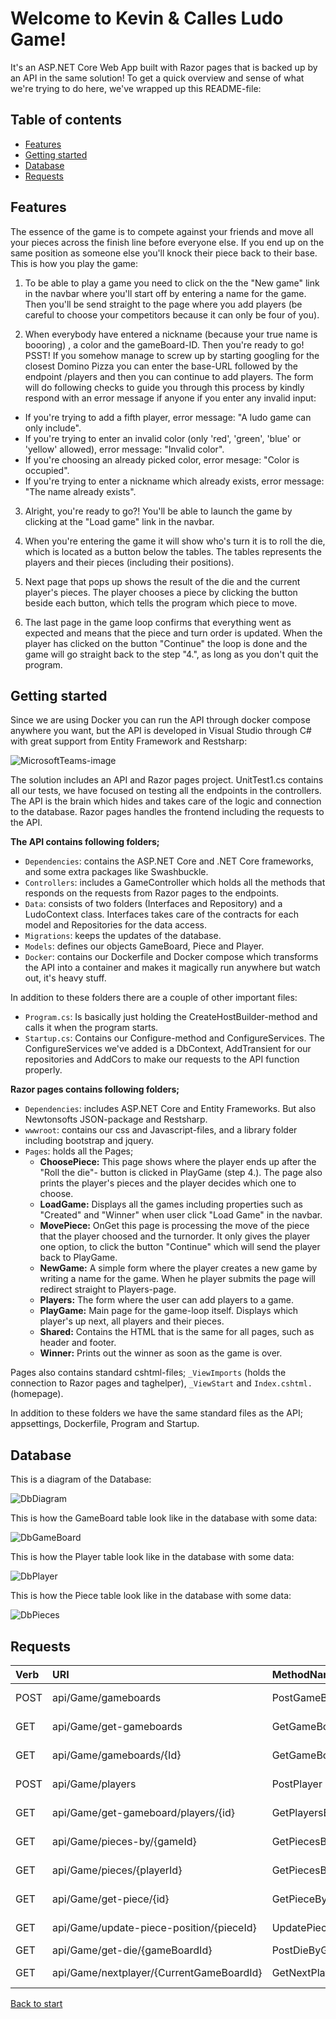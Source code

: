 # Welcome to Kevin & Calles Ludo Game!
It's an ASP.NET Core Web App built with Razor pages that is backed up by an API in the same solution! To get a quick overview and sense of what we're trying to do here, we've wrapped up this README-file:

## Table of contents

- [Features](#Features)
- [Getting started](#Getting-started)
- [Database](#Database)
- [Requests](#Requests)

## Features
The essence of the game is to compete against your friends and move all your pieces across the finish line before everyone else. If you end up on the same position as someone else you'll knock their piece back to their base. This is how you play the game:

1. To be able to play a game you need to click on the the "New game" link in the navbar where you'll start off by entering a name for the game. Then you'll be send straight to the page where you add players (be careful to choose your competitors because it can only be four of you). 

2. When everybody have entered a nickname (because your true name is boooring) , a color and the gameBoard-ID. Then you're ready to go!
PSST! If you somehow manage to screw up by starting googling for the closest Domino Pizza you can enter the base-URL followed by the endpoint /players and then you can continue to add players. The form will do following checks to guide you through this process by kindly respond with an error message if anyone if you enter any invalid input:
- If you're trying to add a fifth player, error message: "A ludo game can only include".
- If you're trying to enter an invalid color (only 'red', 'green', 'blue' or 'yellow' allowed), error message: "Invalid color".
- If you're choosing an already picked color, error mesage: "Color is occupied".
- If you're trying to enter a nickname which already exists, error message: "The name already exists".

3. Alright, you're ready to go?! You'll be able to launch the game by clicking at the "Load game" link in the navbar. 

4. When you're entering the game it will show who's turn it is to roll the die, which is located as a button below the tables. The tables represents the players and their pieces (including their positions).

5. Next page that pops up shows the result of the die and the current player's pieces. The player chooses a piece by clicking the button beside each button, which tells the program which piece to move. 

6. The last page in the game loop confirms that everything went as expected and means that the piece and turn order is updated. When the player has clicked on the button "Continue" the loop is done and the game will go straight back to the step "4.", as long as you don't quit the program.

## Getting started 
Since we are using Docker you can run the API through docker compose anywhere you want, but the API is developed in Visual Studio through C# with great support from Entity Framework and Restsharp:

![MicrosoftTeams-image](https://user-images.githubusercontent.com/43240053/119977487-c9797500-bfb8-11eb-9184-89cbac18c97f.png)


The solution includes an API and Razor pages project. UnitTest1.cs contains all our tests, we have focused on testing all the endpoints in the controllers. 
The API is the brain which hides and takes care of the logic and connection to the database. Razor pages handles the frontend including the requests to the API. 

**The API contains following folders;**

- `Dependencies`: contains the ASP.NET Core and .NET Core frameworks, and some extra packages like Swashbuckle. 
- `Controllers`: includes a GameController which holds all the methods that responds on the requests from Razor pages to the endpoints. 
- `Data`: consists of two folders (Interfaces and Repository) and a LudoContext class. Interfaces takes care of the contracts for each model and Repositories for the data access.
- `Migrations`: keeps the updates of the database. 
- `Models`: defines our objects GameBoard, Piece and Player.
- `Docker`: contains our Dockerfile and Docker compose which transforms the API into a container and makes it magically run anywhere but watch out, it's heavy stuff.

In addition to these folders there are a couple of other important files:

- `Program.cs`: Is basically just holding the CreateHostBuilder-method and calls it when the program starts.
- `Startup.cs`: Contains our Configure-method and ConfigureServices. The ConfigureServices we've added is a DbContext, AddTransient for our repositories and AddCors to make our requests to the API function properly. 

**Razor pages contains following folders;**
- `Dependencies`: includes ASP.NET Core and Entity Frameworks. But also Newtonsofts JSON-package and Restsharp.
- `wwwroot`: contains our css and Javascript-files, and a library folder including bootstrap and jquery. 
- `Pages`: holds all the Pages;
  - **ChoosePiece:** This page shows where the player ends up after the "Roll the die"- button is clicked in PlayGame (step 4.). The page also prints the player's pieces and the player decides which one to choose.
  - **LoadGame:** Displays all the games including properties such as "Created" and "Winner" when user click "Load Game" in the navbar. 
  - **MovePiece:** OnGet this page is processing the move of the piece that the player choosed and the turnorder. It only gives the player one option, to click the button "Continue" which will send the player back to PlayGame.
  - **NewGame:** A simple form where the player creates a new game by writing a name for the game. When he player submits the page will redirect straight to Players-page.
  - **Players:** The form where the user can add players to a game. 
  - **PlayGame:** Main page for the game-loop itself. Displays which player's up next, all players and their pieces. 
  - **Shared:** Contains the HTML that is the same for all pages, such as header and footer.
  - **Winner:** Prints out the winner as soon as the game is over. 

Pages also contains standard cshtml-files; `_ViewImports` (holds the connection to Razor pages and taghelper), `_ViewStart` and `Index.cshtml.` (homepage).

In addition to these folders we have the same standard files as the API; appsettings, Dockerfile, Program and Startup. 


## Database
This is a diagram of the Database:

![DbDiagram](https://user-images.githubusercontent.com/43240053/119961156-07b96900-bfa6-11eb-9146-583bc5cc43f9.png)

This is how the GameBoard table look like in the database with some data:

![DbGameBoard](https://user-images.githubusercontent.com/43240053/119961187-1011a400-bfa6-11eb-8ca2-ea4424bb9d69.png)

This is how the Player table look like in the database with some data:

![DbPlayer](https://user-images.githubusercontent.com/43240053/119961220-19027580-bfa6-11eb-980e-4a5347229b77.png)

This is how the Piece table look like in the database with some data:

![DbPieces](https://user-images.githubusercontent.com/43240053/119961249-1e5fc000-bfa6-11eb-9d3f-47e39fca0558.png)


## Requests

| Verb| URI | MethodName | Success | Failure |
| :--- | :--- | :--- | :--- | :--- |
| POST | api/Game/gameboards | PostGameBoard | 200 return GameBoard | 400, Message |
| GET | api/Game/get-gameboards | GetGameBoards | 200 List GameBoard | Failure |
| GET | api/Game/gameboards/{Id} | GetGameBoardById | 200 return GameBoard | 404 NotFound |
| POST | api/Game/players | PostPlayer | 201, Message | 400, Message |
| GET | api/Game/get-gameboard/players/{id} | GetPlayersByGameBoard | 200 List Player  | Failure |
| GET | api/Game/pieces-by/{gameId} | GetPiecesByGameId | 200 List Piece | Failure |
| GET | api/Game/pieces/{playerId} | GetPiecesByPlayerId | 200 List Piece | 404 Not found |
| GET | api/Game/get-piece/{id} | GetPieceById | 200 return Piece | 404 Not found |
| GET | api/Game/update-piece-position/{pieceId} | UpdatePiecePosition | 200 return piece.Position | Failure |
| GET | api/Game/get-die/{gameBoardId} | PostDieByGameBoardId| 200 return int | Failure |
| GET | api/Game/nextplayer/{CurrentGameBoardId} | GetNextPlayer | 200 return GameBoard | Failure |

[Back to start](#Table-of-contents)
